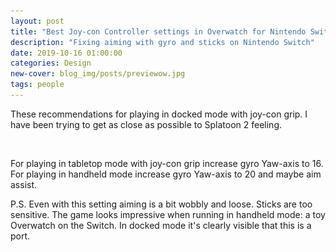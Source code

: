 ```yaml
---
layout: post
title: "Best Joy-con Controller settings in Overwatch for Nintendo Switch"
description: "Fixing aiming with gyro and sticks on Nintendo Switch"
date: 2019-10-16 01:00:00
categories: Design
new-cover: blog_img/posts/previewow.jpg
tags: people
---
```


These recommendations for playing in docked mode with joy-con grip. I have been trying to get as close as possible to Splatoon 2 feeling.

<img src="/assets/images/lazy.png" alt="joy-cones controller settings in Overwatch for Nintendo Switch" data-echo="/blog_img/posts/ow1.jpeg">

<img src="/assets/images/lazy.png" alt="joy-cones controller settings in Overwatch for Nintendo Switch" data-echo="/blog_img/posts/ow2.jpeg">

For playing in tabletop mode with joy-con grip increase gyro Yaw-axis to 16. For playing in handheld mode increase gyro Yaw-axis to 20 and maybe aim assist.

P.S. Even with this setting aiming is a bit wobbly and loose. Sticks are too sensitive. The game looks impressive when running in handheld mode: a toy Overwatch on the Switch. In docked mode it's clearly visible that this is a port. 
